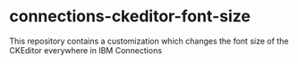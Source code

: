 # connections-ckeditor-font-size
This repository contains a customization which changes the font size of the CKEditor everywhere in IBM Connections
